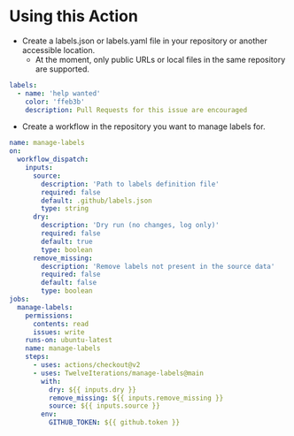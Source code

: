 # Using this Action

- Create a labels.json or labels.yaml file in your repository or another
  accessible location.
  - At the moment, only public URLs or local files in the same repository are
    supported.

```yaml
labels:
  - name: 'help wanted'
    color: 'ffeb3b'
    description: Pull Requests for this issue are encouraged
```

- Create a workflow in the repository you want to manage labels for.

```yaml
name: manage-labels
on:
  workflow_dispatch:
    inputs:
      source:
        description: 'Path to labels definition file'
        required: false
        default: .github/labels.json
        type: string
      dry:
        description: 'Dry run (no changes, log only)'
        required: false
        default: true
        type: boolean
      remove_missing:
        description: 'Remove labels not present in the source data'
        required: false
        default: false
        type: boolean
jobs:
  manage-labels:
    permissions:
      contents: read
      issues: write
    runs-on: ubuntu-latest
    name: manage-labels
    steps:
      - uses: actions/checkout@v2
      - uses: TwelveIterations/manage-labels@main
        with:
          dry: ${{ inputs.dry }}
          remove_missing: ${{ inputs.remove_missing }}
          source: ${{ inputs.source }}
        env:
          GITHUB_TOKEN: ${{ github.token }}
```
